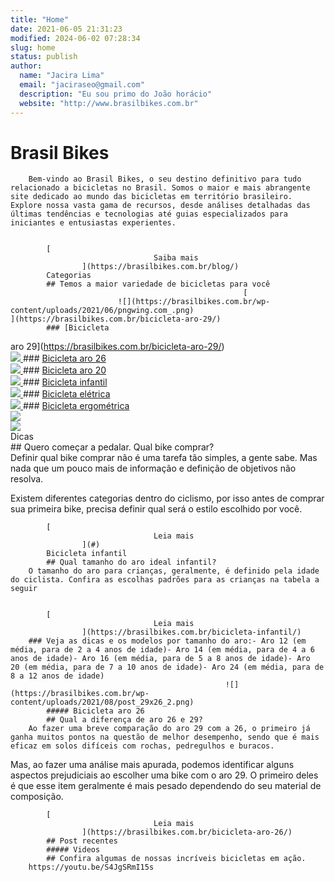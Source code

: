 ```yaml
---
title: "Home"
date: 2021-06-05 21:31:23
modified: 2024-06-02 07:28:34
slug: home
status: publish
author:
  name: "Jacira Lima"
  email: "jaciraseo@gmail.com"
  description: "Eu sou primo do João horácio"
  website: "http://www.brasilbikes.com.br"
---
```


# Brasil Bikes		
		Bem-vindo ao Brasil Bikes, o seu destino definitivo para tudo relacionado a bicicletas no Brasil. Somos o maior e mais abrangente site dedicado ao mundo das bicicletas em território brasileiro. Explore nossa vasta gama de recursos, desde análises detalhadas das últimas tendências e tecnologias até guias especializados para iniciantes e entusiastas experientes.

		
			[
									Saiba mais
					](https://brasilbikes.com.br/blog/)
			Categorias		
			## Temos a maior variedade de bicicletas para você		
														[
							![](https://brasilbikes.com.br/wp-content/uploads/2021/06/pngwing.com_.png)								](https://brasilbikes.com.br/bicicleta-aro-29/)
			### [Bicicleta 
aro 29](https://brasilbikes.com.br/bicicleta-aro-29/)		
														[
							![](https://brasilbikes.com.br/wp-content/uploads/2021/06/pngwing.com_-1.png)								](https://brasilbikes.com.br/bicicleta-aro-26/)
			### [Bicicleta 
aro 26](https://brasilbikes.com.br/bicicleta-aro-26/)		
														[
							![](https://brasilbikes.com.br/wp-content/uploads/2021/06/pngwing.com_-2.png)								](https://brasilbikes.com.br/bicicleta-aro-20/)
			### [Bicicleta 
aro 20](https://brasilbikes.com.br/bicicleta-aro-20/)		
														[
							![](https://brasilbikes.com.br/wp-content/uploads/2021/06/pngwing.com_-3.png)								](https://brasilbikes.com.br/bicicleta-infantil/)
			### [Bicicleta 
infantil](https://brasilbikes.com.br/bicicleta-infantil/)		
														[
							![](https://brasilbikes.com.br/wp-content/uploads/2021/06/pngwing.com_-7.png)								](https://brasilbikes.com.br/bicicleta-eletrica/)
			### [Bicicleta
 elétrica](https://brasilbikes.com.br/bicicleta-eletrica/)		
														[
							![](https://brasilbikes.com.br/wp-content/uploads/2021/06/pngwing.com_-6.png)								](https://brasilbikes.com.br/bicicleta-ergometrica/)
			### [Bicicleta ergométrica](https://brasilbikes.com.br/bicicleta-ergometrica/)		
													![](https://brasilbikes.com.br/wp-content/uploads/2021/06/hd_preta_frente_final.png7faf1d5d-d622-4418-970c-fcbf703c5d8eOriginal.jpg)													
													![](https://brasilbikes.com.br/wp-content/uploads/2021/03/1.jpg)													
			Dicas		
			## Quero começar a pedalar. Qual bike comprar?		
		Definir qual bike comprar não é uma tarefa tão simples, a gente sabe. Mas nada que um pouco mais de informação e definição de objetivos não resolva.

Existem diferentes categorias dentro do ciclismo, por isso antes de comprar sua primeira bike, precisa definir qual será o estilo escolhido por você. 

		
			[
									Leia mais
					](#)
			Bicicleta infantil		
			## Qual tamanho do aro ideal infantil?		
		O tamanho do aro para crianças, geralmente, é definido pela idade do ciclista. Confira as escolhas padrões para as crianças na tabela a seguir

		
			[
									Leia mais
					](https://brasilbikes.com.br/bicicleta-infantil/)
		### Veja as dicas e os modelos por tamanho do aro:- Aro 12 (em média, para de 2 a 4 anos de idade)- Aro 14 (em média, para de 4 a 6 anos de idade)- Aro 16 (em média, para de 5 a 8 anos de idade)- Aro 20 (em média, para de 7 a 10 anos de idade)- Aro 24 (em média, para de 8 a 12 anos de idade)		
													![](https://brasilbikes.com.br/wp-content/uploads/2021/08/post_29x26_2.png)													
			##### Bicicleta aro 26		
			## Qual a diferença de aro 26 e 29?		
		Ao fazer uma breve comparação do aro 29 com a 26, o primeiro já ganha muitos pontos na questão de melhor desempenho, sendo que é mais eficaz em solos difíceis com rochas, pedregulhos e buracos.

Mas, ao fazer uma análise mais apurada, podemos identificar alguns aspectos prejudiciais ao escolher uma bike com o aro 29. O primeiro deles é que esse item geralmente é mais pesado dependendo do seu material de composição.

		
			[
									Leia mais
					](https://brasilbikes.com.br/bicicleta-aro-26/)
			## Post recentes		
			##### Videos		
			## Confira algumas de nossas incríveis bicicletas em ação.		
		https://youtu.be/S4JgSRmI15s